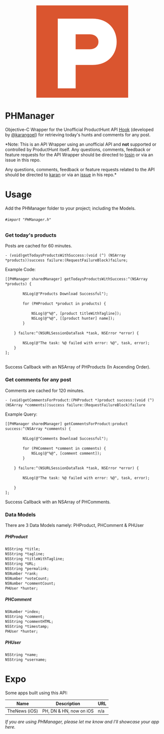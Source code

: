<p align="center"><img src="https://raw.githubusercontent.com/karan/Hook/master/logo.png"></p>

PHManager
====

Objective-C Wrapper for the Unofficial ProductHunt API [Hook](https://github.com/karan/Hook) (developed by [@karangoel](https://twitter.com/karangoel)) for retrieving today's hunts and comments for any post. 

*Note: This is an API Wrapper using an unofficial API and __not__ supported or controlled by ProductHunt itself. Any questions, comments, feedback or feature requests for the API Wrapper should be directed to [tosin](http://github.com/tosin) or via an issue in this repo. 

Any questions, comments, feedback or feature requests related to the API should be directed to [karan](http://github.com/karan) or via an [issue](https://github.com/karan/Hook/issues) in his repo.*

Usage
=====

Add the PHManager folder to your project; including the Models.

###### `#import "PHManager.h"`

### Get today's products

Posts are cached for 60 minutes.

```
- (void)getTodaysProductsWithSuccess:(void (^) (NSArray *products))success failure:(RequestFailureBlock)failure;
```

Example Code:

```
[[PHManager sharedManager] getTodaysProductsWithSuccess:^(NSArray *products) {

        NSLog(@"Products Download Successful");

        for (PHProduct *product in products) {

            NSLog(@"%@", [product titleWithTagline]);
            NSLog(@"%@", [[product hunter] name]);
        }

    } failure:^(NSURLSessionDataTask *task, NSError *error) {

        NSLog(@"The task: %@ failed with error: %@", task, error);
    }
];


```

Success Callback with an NSArray of PHProducts (In Ascending Order).

### Get comments for any post

Comments are cached for 120 minutes.

```
- (void)getCommentsForProduct:(PHProduct *)product success:(void (^) (NSArray *comments))success failure:(RequestFailureBlock)failure
```

Example Query:

```
[[PHManager sharedManager] getCommentsForProduct:product success:^(NSArray *comments) {

        NSLog(@"Comments Download Successful");

        for (PHComment *comment in comments) {
            NSLog(@"%@", [comment comment]);
        }

    } failure:^(NSURLSessionDataTask *task, NSError *error) {

        NSLog(@"The task: %@ failed with error: %@", task, error);
        
    }
];

```

Success Callback with an NSArray of PHComments.

### Data Models

There are 3 Data Models namely: PHProduct, PHComment & PHUser


##### PHProduct

```
NSString *title;
NSString *tagline;
NSString *titleWithTagline;
NSString *URL;
NSString *permalink;
NSNumber *rank;
NSNumber *voteCount;
NSNumber *commentCount;
PHUser *hunter;
```

##### PHComment

```
NSNumber *index;
NSString *comment;
NSString *commentHTML;
NSString *timestamp;
PHUser *hunter;
```

##### PHUser

```
NSString *name;
NSString *username;
```

Expo
=======

Some apps built using this API:

| Name | Description | URL |
| ---- | ---- | ---- |
| TheNews (iOS) | PH, DN & HN, now on iOS | n/a |

*If you are using PHManager, please let me know and I'll showcase your app here.*



